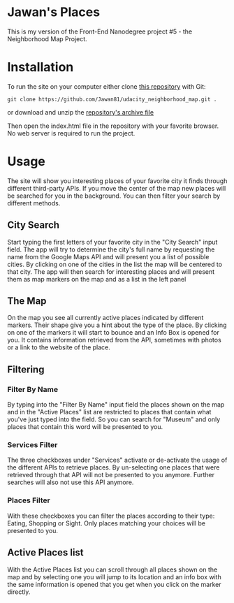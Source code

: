 Jawan's Places
==============

This is my version of the Front-End Nanodegree project #5 - the Neighborhood Map Project.

Installation
===========
To run the site on your computer either clone [this repository](https://github.com/Jawan81/udacity_neighborhood_map/) with Git:

```
git clone https://github.com/Jawan81/udacity_neighborhood_map.git .
```

or download and unzip the [repository's archive file](https://github.com/Jawan81/udacity_neighborhood_map/archive/master.zip)

Then open the index.html file in the repository with your favorite browser. No web server is required to run the project.

Usage
===

The site will show you interesting places of your favorite city it finds through different third-party APIs. If you move
the center of the map new places will be searched for you in the background. You can then filter your search by different
methods.

## City Search
Start typing the first letters of your favorite city in the "City Search" input field. The app will try to determine the
city's full name by requesting the name from the Google Maps API and will present you a list of possible cities.
By clicking on one of the cities in the list the map will be centered to that city. The app will then search for 
interesting places and will present them as map markers on the map and as a list in the left panel

## The Map
On the map you see all currently active places indicated by different markers. Their shape give you a hint about the
type of the place. By clicking on one of the markers it will start to bounce and an Info Box is opened for you. It contains
information retrieved from the API, sometimes with photos or a link to the website of the place.

## Filtering

### Filter By Name
By typing into the "Filter By Name" input field the places shown on the map and in the "Active Places" list are restricted
to places that contain what you've just typed into the field. So you can search for "Museum" and only places that contain
this word will be presented to you.

### Services Filter
The three checkboxes under "Services" activate or de-activate the usage of the different APIs to retrieve places. By
un-selecting one places that were retrieved through that API will not be presented to you anymore. Further searches will
also not use this API anymore.

### Places Filter
With these checkboxes you can filter the places according to their type: Eating, Shopping or Sight. Only places matching
your choices will be presented to you.

## Active Places list
With the Active Places list you can scroll through all places shown on the map and by selecting one you will jump to
its location and an info box with the same information is opened that you get when you click on the marker directly.


